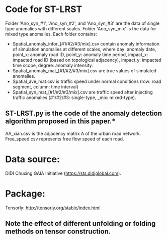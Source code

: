 # Code for ST-LRST
Folder 'Ano_syn_#1', 'Ano_syn_#2', and 'Ano_syn_#3' are the data of single type anomalies with different scales. Folder 'Ano_syn_mix' is the data for mixed type anomalies. Each folder contains:
  * Spatial_anomaly_infor_[#1/#2/#3/mix].csv contain anomaly information of simulation anomalies at different scales, where
       day: anomaly date, point_x: anomaly road ID, point_y: anomaly time period, impact_x: impacted road ID (based on topological adjacency),        impact_y: impacted time scope, degree: anomaly intensity.
  * Spatial_anomaly_mat_[#1/#2/#3/mix].csv are true values of simulated anomalies.
  * Spatial_ave_mat.csv is traffic speed under normal conditions (row: road segment, column: time interval)
  * Spatial_syn_mat_[#1/#2/#3/mix].csv are traffic speed after injecting traffic anomalies (#1/#2/#3: single-type, _mix: mixed-type).
  ## ST-LRST.py is the code of the anomaly detection algorithm proposed in this paper.*

AA_xian.csv is the adjacency matrix A of the urban road network.
Free_speed.csv represents free flow speed of each road.

# Data source: 
DIDI Chuxing GAIA Initiative (https://sts.didiglobal.com).

# Package:
Tensorly: http://tensorly.org/stable/index.html
## Note the effect of different unfolding or folding methods on tensor construction.
